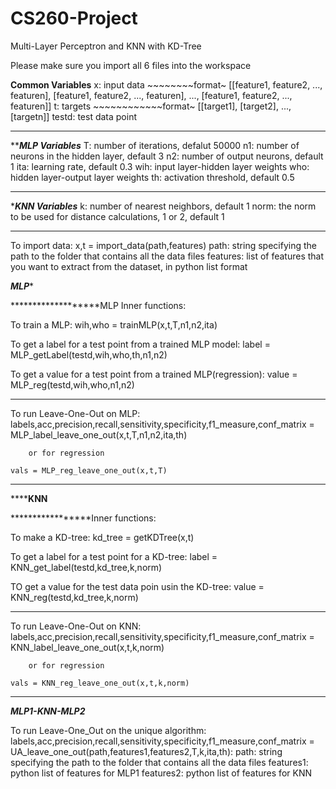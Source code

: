 # CS260-Project
Multi-Layer Perceptron and KNN with KD-Tree

Please make sure you import all 6 files into the workspace

********Common Variables********
x: input data  ~~~~~~~~format~ [[feature1, feature2, ..., featuren], [feature1, feature2, ..., featuren], ..., [feature1, feature2, ..., featuren]]
t: targets ~~~~~~~~~~~~format~ [[target1], [target2], ..., [targetn]]
testd: test data point
*************************

*******MLP Variables*****
T: number of iterations, defalut 50000
n1: number of neurons in the hidden layer, default 3
n2: number of output neurons, default 1
ita: learning rate, default 0.3
wih: input layer-hidden layer weights
who: hidden layer-output layer weights
th: activation threshold, default 0.5
*********************

********KNN Variables*******
k: number of nearest neighbors, default 1
norm: the norm to be used for distance calculations, 1 or 2, default 1
************************

To import data:
	x,t = import_data(path,features)
path: string specifying the path to the folder that contains all the data files
features: list of features that you want to extract from the dataset, in python list format

*************************MLP**************************

*******************MLP Inner functions:

To train a MLP:
	wih,who = trainMLP(x,t,T,n1,n2,ita)

To get a label for a test point from a trained MLP model:
	label = MLP_getLabel(testd,wih,who,th,n1,n2)

To get a value for a test point from a trained MLP(regression):
	value = MLP_reg(testd,wih,who,n1,n2)

*******************

To run Leave-One-Out on MLP:
	labels,acc,precision,recall,sensitivity,specificity,f1_measure,conf_matrix = MLP_label_leave_one_out(x,t,T,n1,n2,ita,th)
		
		or for regression
	
	vals = MLP_reg_leave_one_out(x,t,T)

***********************************************************************

****************************KNN************************

*****************Inner functions:

To make a KD-tree:
	kd_tree = getKDTree(x,t)

To get a label for a test point for a KD-tree:
	label = KNN_get_label(testd,kd_tree,k,norm)

TO get a value for the test data poin usin the KD-tree:
	value = KNN_reg(testd,kd_tree,k,norm)

******************

To run Leave-One-Out on KNN:
	labels,acc,precision,recall,sensitivity,specificity,f1_measure,conf_matrix = KNN_label_leave_one_out(x,t,k,norm)

		or for regression

	vals = KNN_reg_leave_one_out(x,t,k,norm)

*************************************************************************

***************************MLP1-KNN-MLP2***************************

To run Leave-One_Out on the unique algorithm:
	labels,acc,precision,recall,sensitivity,specificity,f1_measure,conf_matrix = UA_leave_one_out(path,features1,features2,T,k,ita,th):
path: string specifying the path to the folder that contains all the data files
features1: python list of features for MLP1
features2: python list of features for KNN

